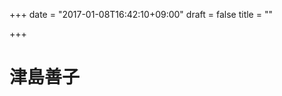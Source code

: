 +++
date = "2017-01-08T16:42:10+09:00"
draft = false
title = ""

+++

<link rel="stylesheet" type="text/css" href="">
<link rel="stylesheet" href="https://stackpath.bootstrapcdn.com/bootstrap/4.1.1/css/bootstrap.min.css">
<script src="https://ajax.googleapis.com/ajax/libs/jquery/1.9.1/jquery.min.js"></script>
<script src="https://cdnjs.cloudflare.com/ajax/libs/embed-js/4.2.1/embed.min.js"></script>

# 津島善子
<script>
// canvasを作ってHTMLに突っ込む。
const canvas = document.createElement('canvas');
const context1 = canvas.getContext('2d');
canvas.width = 500;
canvas.height = 500;
document.body.appendChild(canvas);

/*  津島善子 ここから  */
context1.fillStyle = '#adadad';
context1.strokeStyle = '#adadad';
context1.beginPath();
context1.arc(250, 250, 150,  0, (Math.PI*2), false);
context1.stroke();
context1.fill();

/* 顔 白枠 左半分 */
context1.fillStyle = '#fff';
context1.strokeStyle = '#fff';
context1.beginPath();
context1.moveTo(250, 180);
context1.lineTo(230, 180);
context1.lineTo(225, 150);
context1.arc(250, 250, 105,  (Math.PI*17)/12, (Math.PI*2)/2, true);
context1.lineTo(130, 245);
context1.lineTo(120, 300);
context1.lineTo(130, 290);
context1.arc(250, 250, 105,  (Math.PI*2)/3, (Math.PI*1)/2, true);
context1.stroke();
context1.fill();

/* 顔 白枠 右半分 */
context1.fillStyle = '#fff';
context1.strokeStyle = '#fff';
context1.beginPath();
context1.moveTo(250, 180);
context1.lineTo(270, 180);
context1.lineTo(275, 150);
context1.arc(250, 250, 105,  (Math.PI*19)/12, 0, false);
context1.lineTo(370, 245);
context1.lineTo(380, 300);
context1.lineTo(370, 290);
context1.arc(250, 250, 105,  (Math.PI*1)/3, (Math.PI*1)/2, false);
context1.stroke();
context1.fill();

/* 顔 内部 左半分 */
context1.fillStyle = '#adadad';
context1.strokeStyle = '#adadad';
context1.beginPath();
context1.moveTo(250, 200);
context1.lineTo(215, 200);
context1.lineTo(210, 165);
context1.arc(250, 250, 92,  (Math.PI*16)/12, (Math.PI*23)/24, true);
context1.lineTo(140, 255);
context1.lineTo(135, 285);
context1.lineTo(155, 280);
context1.arc(250, 250, 90,  (Math.PI*3)/4, (Math.PI*1)/2, true);
context1.stroke();
context1.fill();

/* 顔 内部 右半分 */
context1.fillStyle = '#adadad';
context1.strokeStyle = '#adadad';
context1.beginPath();
context1.moveTo(250, 200);
context1.lineTo(285, 200);
context1.lineTo(290, 165);
context1.arc(250, 250, 92,  (Math.PI*20)/12, (Math.PI*1)/24, false);
context1.lineTo(360, 255);
context1.lineTo(365, 285);
context1.lineTo(345, 280);
context1.arc(250, 250, 90,  (Math.PI*1)/4, (Math.PI*1)/2, false);
context1.stroke();
context1.fill();


/* 口 */
context1.fillStyle = '#fff';
context1.strokeStyle = '#fff';
context1.beginPath();
context1.moveTo(200, 280);
context1.lineTo(300, 280);
context1.ellipse(250, 280, 50, 35, 0, Math.PI, 0, true);
context1.stroke();
context1.fill();

/* 左キバ */
context1.fillStyle = '#adadad';
context1.strokeStyle = '#adadad';
context1.beginPath();
context1.moveTo(220, 279);
context1.lineTo(225, 290);
context1.lineTo(230, 279);
context1.stroke();
context1.fill();

/* 右キバ */
context1.fillStyle = '#adadad';
context1.strokeStyle = '#adadad';
context1.beginPath();
context1.moveTo(280, 279);
context1.lineTo(275, 290);
context1.lineTo(270, 279);
context1.stroke();
context1.fill();

/* 左眼 */
context1.fillStyle = '#fff';
context1.strokeStyle = '#fff';
context1.beginPath();
context1.ellipse(225, 230, 15, 18, Math.PI*1/6, Math.PI, 0, true);
context1.stroke();
context1.fill();

/* 右眼 */
context1.fillStyle = '#fff';
context1.strokeStyle = '#fff';
context1.beginPath();
context1.ellipse(275, 230, 15, 18, -Math.PI*1/6, Math.PI, 0, true);
context1.stroke();
context1.fill();

/*  ここまで  */
</script>